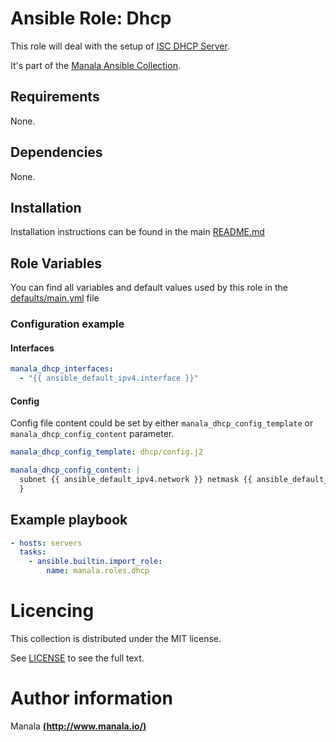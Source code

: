 # Ansible Role: Dhcp

This role will deal with the setup of [ISC DHCP Server](https://www.isc.org/downloads/dhcp/).

It's part of the [Manala Ansible Collection](https://galaxy.ansible.com/manala/roles).

## Requirements

None.

## Dependencies

None.

## Installation

Installation instructions can be found in the main [README.md](https://github.com/manala/ansible-roles/blob/master/README.md)

## Role Variables

You can find all variables and default values used by this role in the [defaults/main.yml](./defaults/main.yml) file

### Configuration example

#### Interfaces

```yaml
manala_dhcp_interfaces:
  - "{{ ansible_default_ipv4.interface }}"
```

#### Config

Config file content could be set by either `manala_dhcp_config_template` or `manala_dhcp_config_content` parameter.

```yaml
manala_dhcp_config_template: dhcp/config.j2
```

```yaml
manala_dhcp_config_content: |
  subnet {{ ansible_default_ipv4.network }} netmask {{ ansible_default_ipv4.netmask }} {
  }
```

## Example playbook

```yaml
- hosts: servers
  tasks:
    - ansible.builtin.import_role:  
        name: manala.roles.dhcp
```

# Licencing

This collection is distributed under the MIT license.

See [LICENSE](https://opensource.org/licenses/MIT) to see the full text.

# Author information

Manala [**(http://www.manala.io/)**](http://www.manala.io)
